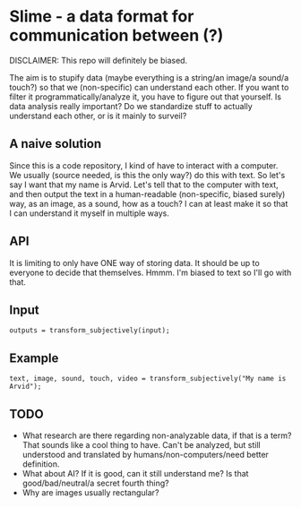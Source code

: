 # Slime - a data format for communication between (?)

DISCLAIMER: This repo will definitely be biased.

The aim is to stupify data (maybe everything is a string/an image/a sound/a
touch?) so that we (non-specific) can understand each other. If you want to
filter it programmatically/analyze it, you have to figure out that yourself. Is
data analysis really important? Do we standardize stuff to actually understand
each other, or is it mainly to surveil?

## A naive solution

Since this is a code repository, I kind of have to interact with a computer.
We usually (source needed, is this the only way?) do this with text. So let's
say I want that my name is Arvid. Let's tell that to the computer with text, and
then output the text in a human-readable (non-specific, biased surely) way, as
an image, as a sound, how as a touch? I can at least make it so that I can
understand it myself in multiple ways.

## API

It is limiting to only have ONE way of storing data. It should be up to everyone
to decide that themselves. Hmmm. I'm biased to text so I'll go with that.

## Input

```programming-language
outputs = transform_subjectively(input);
```

## Example

```programming-language
text, image, sound, touch, video = transform_subjectively("My name is Arvid");
```

## TODO

- What research are there regarding non-analyzable data, if that is a term? That
  sounds like a cool thing to have. Can't be analyzed, but still understood and
  translated by humans/non-computers/need better definition.
- What about AI? If it is good, can it still understand me? Is that
  good/bad/neutral/a secret fourth thing?
- Why are images usually rectangular?
